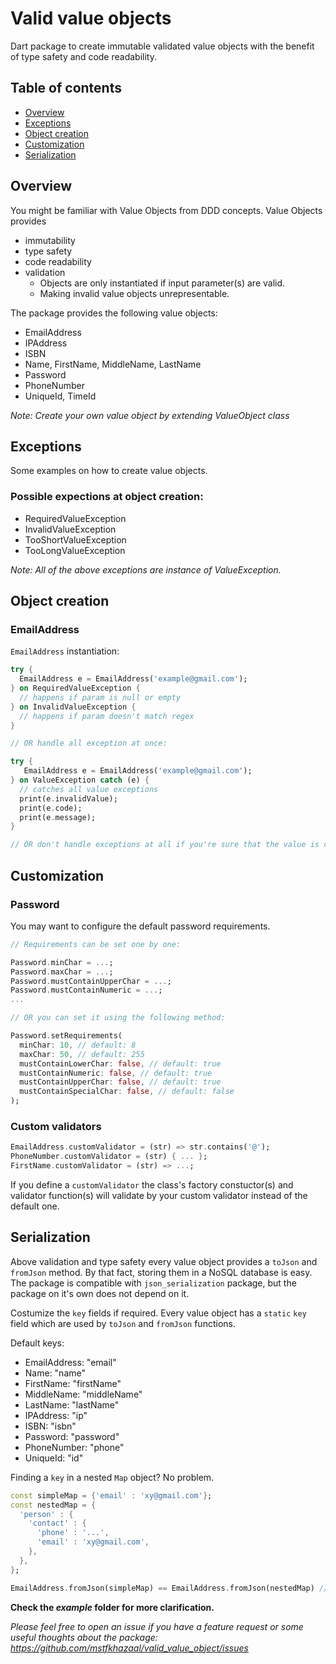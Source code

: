 # Valid value objects

Dart package to create immutable validated value objects with the benefit of type safety and code readability.

## Table of contents
* [Overview](#overview)
* [Exceptions](#exceptions)
* [Object creation](#object-creation)
* [Customization](#customization)
* [Serialization](#serialization)

## Overview
You might be familiar with Value Objects from DDD concepts.
Value Objects provides
* immutability
* type safety
* code readability
* validation
    * Objects are only instantiated if input parameter(s) are valid.
    * Making invalid value objects unrepresentable.

The package provides the following value objects:
* EmailAddress
* IPAddress
* ISBN
* Name, FirstName, MiddleName, LastName
* Password
* PhoneNumber
* UniqueId, TimeId

*Note: Create your own value object by extending ValueObject class*

## Exceptions
Some examples on how to create value objects.

### Possible expections at object creation:
* RequiredValueException
* InvalidValueException
* TooShortValueException
* TooLongValueException

*Note: All of the above exceptions are instance of ValueException.*

## Object creation

### **EmailAddress**

`EmailAddress` instantiation:

```dart
try {
  EmailAddress e = EmailAddress('example@gmail.com');
} on RequiredValueException {
  // happens if param is null or empty
} on InvalidValueException {
  // happens if param doesn't match regex
}

// OR handle all exception at once:

try {
   EmailAddress e = EmailAddress('example@gmail.com');
} on ValueException catch (e) {  
  // catches all value exceptions
  print(e.invalidValue);
  print(e.code);
  print(e.message);
}

// OR don't handle exceptions at all if you're sure that the value is correct.
```

## Customization

### **Password**
You may want to configure the default password requirements.

```dart
// Requirements can be set one by one:

Password.minChar = ...;
Password.maxChar = ...;
Password.mustContainUpperChar = ...;
Password.mustContainNumeric = ...;
...

// OR you can set it using the following method:

Password.setRequirements(
  minChar: 10, // default: 8
  maxChar: 50, // default: 255
  mustContainLowerChar: false, // default: true
  mustContainNumeric: false, // default: true
  mustContainUpperChar: false, // default: true
  mustContainSpecialChar: false, // default: false
);
```

### **Custom validators**
```dart
EmailAddress.customValidator = (str) => str.contains('@');   
PhoneNumber.customValidator = (str) { ... };
FirstName.customValidator = (str) => ...;
```

If you define a `customValidator` the class's factory constuctor(s) and validator function(s) will validate by your custom validator instead of the default one.

## Serialization
Above validation and type safety every value object provides a `toJson` and `fromJson` method. By that fact, storing them in a NoSQL database is easy. The package is compatible with `json_serialization` package, but the package on it's own does not depend on it.

Costumize the `key` fields if required. Every value object has a `static` `key` field which are used by `toJson` and `fromJson` functions.

Default keys:
* EmailAddress: "email"
* Name: "name"
* FirstName: "firstName"
* MiddleName: "middleName"
* LastName: "lastName"
* IPAddress: "ip"
* ISBN: "isbn"
* Password: "password"
* PhoneNumber: "phone"
* UniqueId: "id"

Finding a `key` in a nested `Map` object? No problem.

```dart
const simpleMap = {'email' : 'xy@gmail.com'};
const nestedMap = {
  'person' : {
    'contact' : {
      'phone' : '...',
      'email' : 'xy@gmail.com',
    },
  },
};

EmailAddress.fromJson(simpleMap) == EmailAddress.fromJson(nestedMap) // true
```

**Check the *example* folder for more clarification.**

*Please feel free to open an issue if you have a feature request or some useful thoughts about the package: https://github.com/mstfkhazaal/valid_value_object/issues*